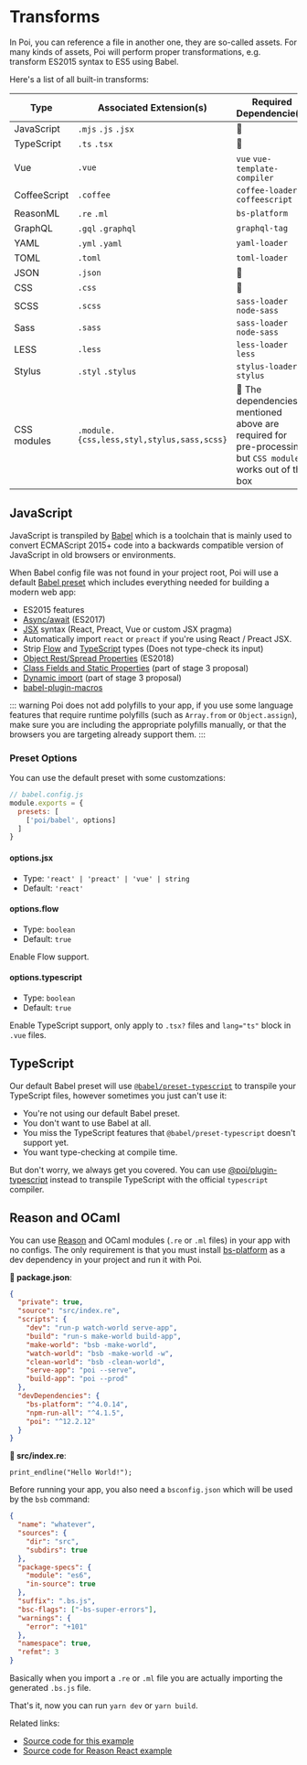 # Transforms

In Poi, you can reference a file in another one, they are so-called assets. For many kinds of assets, Poi will perform proper transformations, e.g. transform ES2015 syntax to ES5 using Babel.

Here's a list of all built-in transforms:

|Type|Associated Extension(s)|Required Dependencie(s)|
|---|---|---|
|JavaScript|`.mjs` `.js` `.jsx`|🎉|
|TypeScript|`.ts` `.tsx`|🎉|
|Vue|`.vue`|`vue` `vue-template-compiler`|
|CoffeeScript|`.coffee`|`coffee-loader` `coffeescript`|
|ReasonML|`.re` `.ml`|`bs-platform`|
|GraphQL|`.gql` `.graphql`|`graphql-tag`|
|YAML|`.yml` `.yaml`|`yaml-loader`|
|TOML|`.toml`|`toml-loader`|
|JSON|`.json`|🎉|
|CSS|`.css`|🎉|
|SCSS|`.scss`|`sass-loader` `node-sass`|
|Sass|`.sass`|`sass-loader` `node-sass`|
|LESS|`.less`|`less-loader` `less`|
|Stylus|`.styl` `.stylus`|`stylus-loader` `stylus`|
|CSS modules|`.module.{css,less,styl,stylus,sass,scss}`|🎉 The dependencies mentioned above are required for pre-processing, but `CSS modules` works out of the box|


## JavaScript

JavaScript is transpiled by [Babel](https://babeljs.io/docs/en) which is a toolchain that is mainly used to convert ECMAScript 2015+ code into a backwards compatible version of JavaScript in old browsers or environments.

When Babel config file was not found in your project root, Poi will use a default [Babel preset](https://github.com/egoist/poi/blob/master/core/poi/lib/babel/preset.js) which includes everything needed for building a modern web app:

- ES2015 features
- [Async/await](https://github.com/tc39/ecmascript-asyncawait) (ES2017)
- [JSX](https://facebook.github.io/react/docs/introducing-jsx.html) syntax (React, Preact, Vue or custom JSX pragma)
- Automatically import `react` or `preact` if you're using React / Preact JSX.
- Strip [Flow](https://flow.org/) and [TypeScript](http://www.typescriptlang.org/) types (Does not type-check its input)
- [Object Rest/Spread Properties](https://github.com/tc39/proposal-object-rest-spread) (ES2018)
- [Class Fields and Static Properties](https://github.com/tc39/proposal-class-public-fields) (part of stage 3 proposal)
- [Dynamic import](https://github.com/tc39/proposal-dynamic-import) (part of stage 3 proposal)
- [babel-plugin-macros](https://github.com/kentcdodds/babel-plugin-macros)

::: warning
Poi does not add polyfills to your app, if you use some language features that require runtime polyfills (such as `Array.from` or `Object.assign`), make sure you are including the appropriate polyfills manually, or that the browsers you are targeting already support them.
:::

### Preset Options

You can use the default preset with some customzations:

```js
// babel.config.js
module.exports = {
  presets: [
    ['poi/babel', options]
  ]
}
```

#### options.jsx

- Type: `'react' | 'preact' | 'vue' | string`
- Default: `'react'`

#### options.flow

- Type: `boolean`
- Default: `true`

Enable Flow support.

#### options.typescript

- Type: `boolean`
- Default: `true`

Enable TypeScript support, only apply to `.tsx?` files and `lang="ts"` block in `.vue` files. 

## TypeScript

Our default Babel preset will use [`@babel/preset-typescript`](https://babeljs.io/docs/en/babel-preset-typescript) to transpile your TypeScript files, however sometimes you just can't use it:

- You're not using our default Babel preset.
- You don't want to use Babel at all.
- You miss the TypeScript features that `@babel/preset-typescript` doesn't support yet.
- You want type-checking at compile time.

But don't worry, we always get you covered. You can use [@poi/plugin-typescript](./plugin-typescript.md) instead to transpile TypeScript with the official `typescript` compiler.

## Reason and OCaml

You can use [Reason](https://reasonml.github.io/) and OCaml modules (`.re` or `.ml` files) in your app with no configs. The only requirement is that you must install [bs-platform](https://yarnpkg.com/en/package/bs-platform) as a dev dependency in your project and run it with Poi.

__📝 package.json__:

```json
{
  "private": true,
  "source": "src/index.re",
  "scripts": {
    "dev": "run-p watch-world serve-app",
    "build": "run-s make-world build-app",
    "make-world": "bsb -make-world",
    "watch-world": "bsb -make-world -w",
    "clean-world": "bsb -clean-world",
    "serve-app": "poi --serve",
    "build-app": "poi --prod"
  },
  "devDependencies": {
    "bs-platform": "^4.0.14",
    "npm-run-all": "^4.1.5",
    "poi": "^12.2.12"
  }
}
```

__📝 src/index.re__:

```reason
print_endline("Hello World!");
```

Before running your app, you also need a `bsconfig.json` which will be used by the `bsb` command:

```json
{
  "name": "whatever",
  "sources": {
    "dir": "src",
    "subdirs": true
  },
  "package-specs": {
    "module": "es6",
    "in-source": true
  },
  "suffix": ".bs.js",
  "bsc-flags": ["-bs-super-errors"],
  "warnings": {
    "error": "+101"
  },
  "namespace": true,
  "refmt": 3
}
```

Basically when you import a `.re` or `.ml` file you are actually importing the generated `.bs.js` file.

That's it, now you can run `yarn dev` or `yarn build`.

Related links:

- [Source code for this example](https://github.com/poi-bundler/examples/tree/master/examples/reason-app)
- [Source code for Reason React example](https://github.com/poi-bundler/examples/tree/master/examples/reason-react-app)
